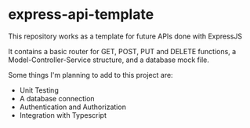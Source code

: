 # express-api-template
This repository works as a template for future APIs done with ExpressJS

It contains a basic router for GET, POST, PUT and DELETE functions, a Model-Controller-Service structure, and a database mock file.

Some things I'm planning to add to this project are:
* Unit Testing
* A database connection
* Authentication and Authorization
* Integration with Typescript